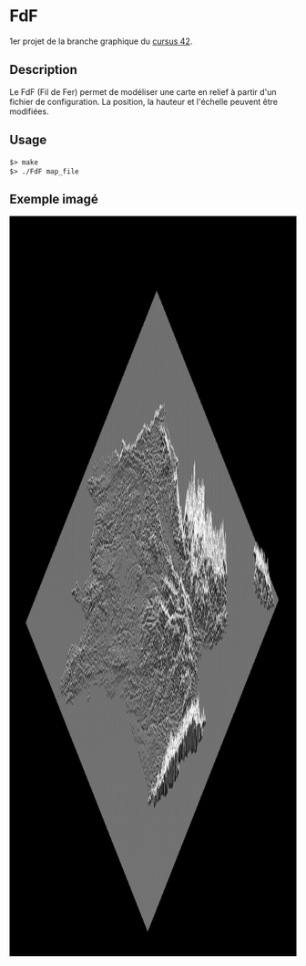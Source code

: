 # FdF
1er projet de la branche graphique du [cursus 42](https://www.42.fr).

## Description

Le FdF (Fil de Fer) permet de modéliser une carte en relief à partir d'un fichier de configuration.
La position, la hauteur et l'échelle peuvent être modifiées.


## Usage

```
$> make
$> ./FdF map_file
```

## Exemple imagé

<img src="./img/FdF1.png" width="2545" height="1297" alt="Reflexion 1">
